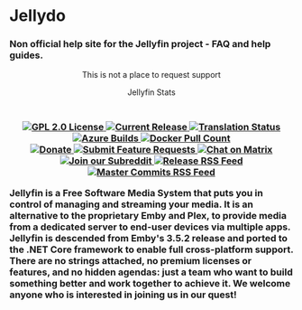 # Jellydo
<h3>Non official help site for the Jellyfin project - FAQ and help guides.</h3>
<p align="center" <h5>This is not a place to request support </h5>
<p>
<p align="center"
<h3>Jellyfin Stats<h3/>
<p align="center"

<br/>

<br/>

<a href="https://github.com/jellyfin/jellyfin">

<img alt="GPL 2.0 License" src="https://img.shields.io/github/license/jellyfin/jellyfin.svg"/>

</a>

<a href="https://github.com/jellyfin/jellyfin/releases">

<img alt="Current Release" src="https://img.shields.io/github/release/jellyfin/jellyfin.svg"/>

</a>

<a href="https://translate.jellyfin.org/projects/jellyfin/jellyfin-core/?utm_source=widget">

<img alt="Translation Status" src="https://translate.jellyfin.org/widgets/jellyfin/-/jellyfin-core/svg-badge.svg"/>

</a>

<a href="https://dev.azure.com/jellyfin-project/jellyfin/_build?definitionId=29">

<img alt="Azure Builds" src="https://dev.azure.com/jellyfin-project/jellyfin/_apis/build/status/Jellyfin%20Server"/>

</a>

<a href="https://hub.docker.com/r/jellyfin/jellyfin">

<img alt="Docker Pull Count" src="https://img.shields.io/docker/pulls/jellyfin/jellyfin.svg"/>

</a>

<br/>

<a href="https://opencollective.com/jellyfin">

<img alt="Donate" src="https://img.shields.io/opencollective/all/jellyfin.svg?label=backers"/>

</a>

<a href="https://features.jellyfin.org">

<img alt="Submit Feature Requests" src="https://img.shields.io/badge/fider-vote%20on%20features-success.svg"/>

</a>

<a href="https://matrix.to/#/#jellyfinorg:matrix.org">

<img alt="Chat on Matrix" src="https://img.shields.io/matrix/jellyfin:matrix.org.svg?logo=matrix"/>

</a>

<a href="https://www.reddit.com/r/jellyfin">

<img alt="Join our Subreddit" src="https://img.shields.io/badge/reddit-r%2Fjellyfin-%23FF5700.svg"/>

</a>

<a href="https://github.com/jellyfin/jellyfin/releases.atom">

<img alt="Release RSS Feed" src="https://img.shields.io/badge/rss-releases-ffa500?logo=rss" />

</a>

<a href="https://github.com/jellyfin/jellyfin/commits/master.atom">

<img alt="Master Commits RSS Feed" src="https://img.shields.io/badge/rss-commits-ffa500?logo=rss" />

</a>

</p>

Jellyfin is a Free Software Media System that puts you in control of managing and streaming your media. It is an alternative to the proprietary Emby and Plex, to provide media from a dedicated server to end-user devices via multiple apps. Jellyfin is descended from Emby's 3.5.2 release and ported to the .NET Core framework to enable full cross-platform support. There are no strings attached, no premium licenses or features, and no hidden agendas: just a team who want to build something better and work together to achieve it. We welcome anyone who is interested in joining us in our quest!
